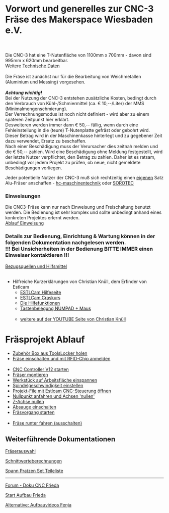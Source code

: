 # Vorwort und generelles zur CNC-3 Fräse des Makerspace Wiesbaden e.V.<br><br>
Die CNC-3 hat eine T-Nutenfläche von 1100mm x 700mm - davon sind 995mm x 620mm bearbeitbar.<br>
Weitere [Technische Daten](technischedaten.md)<br>  <br> 
Die Fräse ist zunächst nur für die Bearbeitung von Weichmetallen (Aluminium und Messing) vorgesehen.<br><br>
***Achtung wichtig!***<br>
Bei der Nutzung der CNC-3 entstehen zusätzliche Kosten, bedingt durch den Verbrauch von Kühl-/Schmiermittel (ca. € 10,--/Liter) der MMS (Minimalmengenschmierung).<br>
Der Verrechnungsmodus ist noch nicht definiert - wird aber zu einem späteren Zeitpunkt hier erklärt.
<br>Desweiteren werden immer dann € 50,-- fällig, wenn durch eine Fehleinstellung in die (teure) T-Nutenplatte gefräst oder gebohrt wird. 
Dieser Betrag wird in der Maschinenkasse hinterlegt und zu gegebener Zeit dazu verwendet, Ersatz zu beschaffen.<br>
Nach einer Beschädigung muss der Verursacher dies zeitnah melden und die € 50,-- zahlen. Wird eine Beschädigung ohne Meldung festgestellt, wird  der letzte Nutzer verpflichtet, den Betrag zu zahlen.
Daher ist es ratsam, unbedingt vor jedem Projekt zu prüfen, ob neue, nicht gemeldete Beschädigungen vorliegen.  

Jeder potentielle Nutzer der CNC-3 muß sich rechtzeitig einen <ins>eigenen</ins> Satz Alu-Fräser anschaffen - [hc-maschinentechnik](https://hc-maschinentechnik.de/Fraeser-fuer-Aluminium) oder [SOROTEC](https://www.sorotec.de/shop/Zerspanungswerkzeuge/sorotec-werkzeuge/sorotec-fraesersets/)

### Einweisungen
Die CNC3-Fräse kann nur nach Einweisung und Freischaltung benutzt werden. Die Bedienung ist sehr komplex und sollte unbedingt anhand eines konkreten Projektes erlernt werden.  
[Ablauf Einweisung](einweisung.md)

### Details zur Bedienung, Einrichtung & Wartung können in der folgenden Dokumentation nachgelesen werden.<br> !!! Bei Unsicherheiten in der Bedienung BITTE IMMER einen Einweiser kontaktieren !!!  

[Bezugsquellen und Hilfsmittel](bezugsquellen.md)
<br><br>

- Hilfreiche Kurzerklärungen von Christian Knüll, dem Erfinder von Estlcam 
  - [ESTLCam Hilfeseite](https://estlcam.de/index.php#Help)
  - [ESTLCam Craskurs](https://www.youtube.com/watch?v=od0ZFGGbvX8)
  - [Die Hilfefunktionen](https://www.youtube.com/watch?v=3ujPAEB8xeg)
  - [Tastenbelegung NUMPAD + Maus](https://www.youtube.com/watch?v=sXvNqufWKvA)<br><br>
  - [weitere auf der YOUTUBE Seite von Christian Knüll](https://www.youtube.com/@ChristianKnuell)

# Fräsprojekt Ablauf
* [Zubehör Box aus ToolsLocker holen]()
* [Fräse einschalten und mit RFID-Chip anmelden]()<br><br>
* [CNC Controller V12 starten]()
* [Fräser montieren]()  
* [Werkstück auf Arbeitsfläche einspannen]()
* [Spindelgeschwindigkeit einstellen]()
* [Projekt-File mit Estlcam CNC-Steuerung öffnen]()
* [Nullpunkt anfahren und Achsen 'nullen']()
* [Z-Achse nullen]()
* [Absauge einschalten]()
* [Fräsvorgang starten]() <br><br>
* [Fräse runter fahren (ausschalten)]()

## Weiterführende Dokumentationen
[Fräserauswahl](https://github.com/makerspace-wi/Projekt-CNC2-Holzfraese/tree/main/images/fraeser_verwendung_schaftfraeser.png)<br>

[Schnittwerteberechnungen](../blob/main/doc/schnittwerte.pdf)

[Spann Pratzen Set Teileliste](../blob/main/doc/Pratzen_Set.pdf)

----
[Forum - Doku CNC Frieda](https://www.rc-network.de/threads/fr%C3%A4se-frieda.560454/)

[Start Aufbau Frieda](https://www.rc-network.de/threads/fr%C3%A4se-frieda.560454/page-7#post-6101748)

[Alternative: Aufbauvideos Fenja](https://youtube.com/playlist?list=PLLCksGowj_HlLhqURt2nQoHIq9-4l2GwC)
